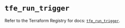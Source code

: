 # `tfe_run_trigger`

Refer to the Terraform Registry for docs: [`tfe_run_trigger`](https://registry.terraform.io/providers/hashicorp/tfe/0.66.0/docs/resources/run_trigger).
